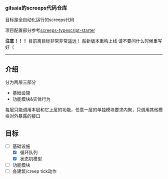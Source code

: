 ### gilsaia的screeps代码仓库

目标是全自动化运行的screeps代码 

项目配置部分参考[screeps-typescript-starter](https://github.com/screepers/screeps-typescript-starter)

**注意！！！** 目前离目标非常非常遥远！ 船新版本重构上线 请不要问什么时候重写好（

---
## 介绍
分为两层三部分
- 基础设施
- 功能模块&实体行为

每层只能调用本层和它上层的功能，任意一层的单独模块要求内聚，只调用其他模块对外暴露的接口

## 目标
- [ ] 基础设施
  - [x] 循环队列
  - [x] 状态机模型
- [ ] 功能模块
- [ ] 各建筑/creep tick动作